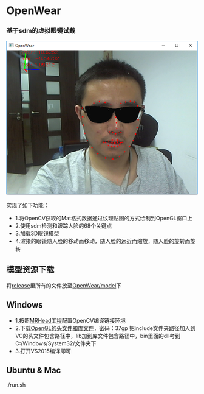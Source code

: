 # OpenWear

### 基于sdm的虚拟眼镜试戴

<p align="left">
    <img src="figures/openwear.png">
</p>

实现了如下功能：
* 1.将OpenCV获取的Mat格式数据通过纹理贴图的方式绘制到OpenGL窗口上
* 2.使用sdm检测和跟踪人脸的68个关键点
* 3.加载3D眼镜模型
* 4.渲染的眼镜随人脸的移动而移动，随人脸的远近而缩放，随人脸的旋转而旋转

## 模型资源下载
将[release](https://github.com/imistyrain/OpenWear/releases/tag/1.0)里所有的文件放至[OpenWear/model](OpenWear/model)下

## Windows

* 1.按照[MRHead工程](https://github.com/imistyrain/MRHead)配置OpenCV编译链接环境
* 2.下载[OpenGL的头文件和库文件](https://pan.baidu.com/s/1pLtzn55)，密码：37gp
把include文件夹路径加入到VC的头文件包含路径中，lib加到库文件包含路径中，bin里面的dll考到C:/Windows/System32/文件夹下
* 3.打开VS2015编译即可

## Ubuntu & Mac

./run.sh